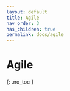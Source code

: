 ```yaml
---
layout: default
title: Agile
nav_order: 3
has_children: true
permalink: docs/agile
---
```


# Agile 
{: .no_toc }
